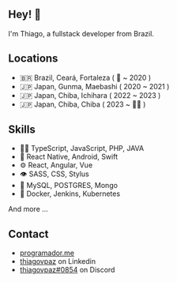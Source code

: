 ## Hey! 👋
I'm Thiago, a fullstack developer from Brazil.

## Locations
- 🇧🇷 Brazil, Ceará, Fortaleza ( 👶 ~ 2020 )
- 🇯🇵 Japan, Gunma, Maebashi ( 2020 ~ 2021 )
- 🇯🇵 Japan, Chiba, Ichihara ( 2022 ~ 2023 )
- 🇯🇵 Japan, Chiba, Chiba ( 2023 ~ 🧑‍🎓 )

## Skills
- 👨‍💻 TypeScript, JavaScript, PHP, JAVA
- 📱 React Native, Android, Swift
- ⚙️ React, Angular, Vue
- 👁️ SASS, CSS, Stylus
- 💽 MySQL, POSTGRES, Mongo
- 🐳 Docker, Jenkins, Kubernetes

And more ...

## Contact
- [programador.me](https://www.programador.me)
- [thiagovpaz](https://www.linkedin.com/in/thiagovpaz) on Linkedin
- [thiagovpaz#0854](./) on Discord
